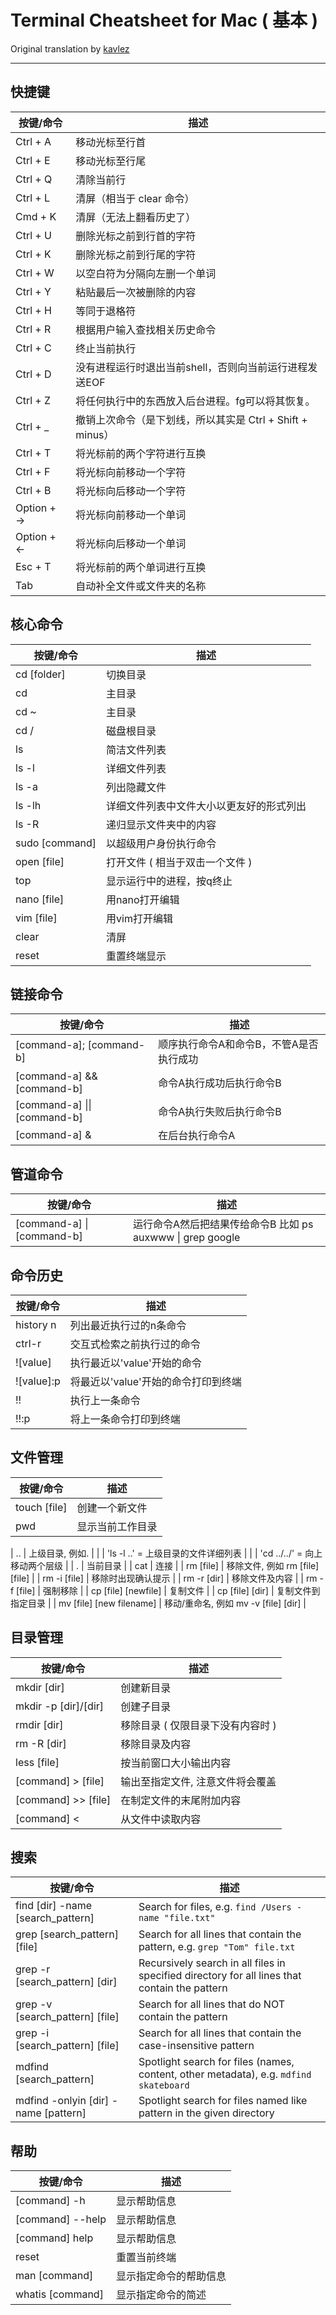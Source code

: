 # Terminal Cheatsheet for Mac ( 基本 )
Original translation by [kavlez](https://github.com/kavlez)

------------

## 快捷键

| 按键/命令 | 描述 |
| -------- | ---- |
| Ctrl + A | 移动光标至行首 |
| Ctrl + E | 移动光标至行尾 |
| Ctrl + Q | 清除当前行 |
| Ctrl + L | 清屏（相当于 clear 命令） |
| Cmd + K | 清屏（无法上翻看历史了） |
| Ctrl + U | 删除光标之前到行首的字符 |
| Ctrl + K | 删除光标之前到行尾的字符 |
| Ctrl + W | 以空白符为分隔向左删一个单词 |
| Ctrl + Y | 粘贴最后一次被删除的内容 |
| Ctrl + H | 等同于退格符 |
| Ctrl + R | 根据用户输入查找相关历史命令 |
| Ctrl + C | 终止当前执行 |
| Ctrl + D | 没有进程运行时退出当前shell，否则向当前运行进程发送EOF |
| Ctrl + Z | 将任何执行中的东西放入后台进程。fg可以将其恢复。 |
| Ctrl + _ | 撤销上次命令（是下划线，所以其实是 Ctrl + Shift + minus） |
| Ctrl + T | 将光标前的两个字符进行互换 |
| Ctrl + F | 将光标向前移动一个字符 |
| Ctrl + B | 将光标向后移动一个字符 |
| Option + → | 将光标向前移动一个单词 |
| Option + ← | 将光标向后移动一个单词 |
| Esc + T | 将光标前的两个单词进行互换 |
| Tab | 自动补全文件或文件夹的名称 |


## 核心命令

| 按键/命令 | 描述 |
| -------- | ---- |
| cd [folder] | 切换目录 |
| cd | 主目录 |
| cd ~ | 主目录 |
| cd / | 磁盘根目录 |
| ls | 简洁文件列表 |
| ls -l | 详细文件列表 |
| ls -a | 列出隐藏文件 |
| ls -lh | 详细文件列表中文件大小以更友好的形式列出 |
| ls -R | 递归显示文件夹中的内容 |
| sudo [command] | 以超级用户身份执行命令 |
| open [file] | 打开文件 ( 相当于双击一个文件 ) |
| top | 显示运行中的进程，按q终止 |
| nano [file] | 用nano打开编辑 |
| vim	[file] | 用vim打开编辑 |
| clear | 清屏 |
| reset | 重置终端显示 |

## 链接命令

| 按键/命令 | 描述 |
| -------- | ---- |
| [command-a]; [command-b] | 顺序执行命令A和命令B，不管A是否执行成功 |
| [command-a] && [command-b] | 命令A执行成功后执行命令B |
| [command-a] \|\| [command-b] | 命令A执行失败后执行命令B |
| [command-a] & | 在后台执行命令A |


## 管道命令

| 按键/命令 | 描述 |
| -------- | ---- |
| [command-a] \| [command-b] | 运行命令A然后把结果传给命令B 比如 ps auxwww \| grep google |


## 命令历史

| 按键/命令 | 描述 |
| -------- | ---- |
| history n |  列出最近执行过的n条命令 |
| ctrl-r |  交互式检索之前执行过的命令 |
| ![value] |  执行最近以'value'开始的命令 |
| ![value]:p |  将最近以'value'开始的命令打印到终端 |
| !! |  执行上一条命令 |
| !!:p |  将上一条命令打印到终端 |

## 文件管理

| 按键/命令 | 描述 |
| -------- | ---- |
| touch [file] | 创建一个新文件 |
| pwd | 显示当前工作目录 |

| .. | 上级目录, 例如. |
| | 'ls -l ..' 	= 上级目录的文件详细列表 |
| | 'cd ../../' = 向上移动两个层级 |
| . | 当前目录 |
| cat | 连接 |
| rm [file] | 移除文件, 例如 rm [file] [file] |
| rm -i [file] | 移除时出现确认提示 |
| rm -r [dir] | 移除文件及内容 |
| rm -f [file] | 强制移除 |
| cp [file] [newfile] | 复制文件 |
| cp [file] [dir] | 复制文件到指定目录 |
| mv [file] [new filename] | 移动/重命名, 例如 mv -v [file] [dir] |


## 目录管理

| 按键/命令 | 描述 |
| -------- | ---- |
| mkdir [dir] | 创建新目录 |
| mkdir -p [dir]/[dir] | 创建子目录 |
| rmdir [dir] | 移除目录 ( 仅限目录下没有内容时 ) |
| rm -R [dir] | 移除目录及内容 |
| less [file] | 按当前窗口大小输出内容 |
| [command] > [file] | 输出至指定文件, 注意文件将会覆盖 |
| [command] >> [file] | 在制定文件的末尾附加内容 |
| [command] < | 从文件中读取内容 |

## 搜索

| 按键/命令 | 描述 |
| -------- | ---- |
| find [dir] -name [search_pattern] | Search for files, e.g. `find /Users -name "file.txt"` |
| grep [search_pattern] [file] | Search for all lines that contain the pattern, e.g. `grep "Tom" file.txt` |
| grep -r [search_pattern] [dir] | Recursively search in all files in specified directory for all lines that contain the pattern |
| grep -v [search_pattern] [file] | Search for all lines that do NOT contain the pattern |
| grep -i [search_pattern] [file] | Search for all lines that contain the case-insensitive pattern |
| mdfind [search_pattern] | Spotlight search for files (names, content, other metadata), e.g. `mdfind skateboard` |
| mdfind -onlyin [dir] -name [pattern] | Spotlight search for files named like pattern in the given directory |

## 帮助

| 按键/命令 | 描述 |
| -------- | ---- |
| [command] -h | 显示帮助信息 |
| [command] --help | 显示帮助信息 |
| [command] help | 显示帮助信息 |
| reset | 重置当前终端 |
| man [command] | 显示指定命令的帮助信息 |
| whatis [command] | 显示指定命令的简述 |
